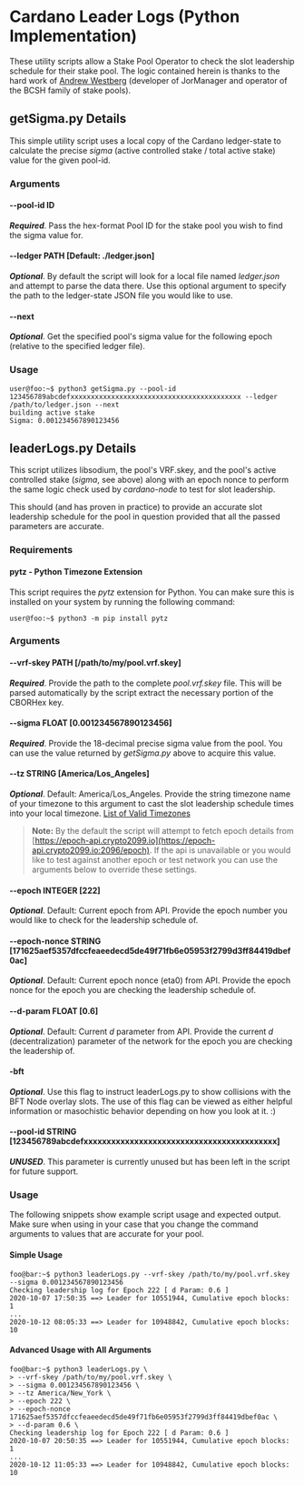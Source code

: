 # Cardano Leader Logs (Python Implementation)

These utility scripts allow a Stake Pool Operator to check the slot leadership schedule
for their stake pool. The logic contained herein is thanks to the hard work of [Andrew
Westberg](https://github.com/AndrewWestberg) (developer of JorManager and operator of 
the BCSH family of stake pools).

## getSigma.py Details

This simple utility script uses a local copy of the Cardano ledger-state to calculate
the precise *sigma* (active controlled stake / total active stake) value for the given
pool-id.

### Arguments

#### --pool-id ID

***Required***. Pass the hex-format Pool ID for the stake pool you wish to find the
sigma value for.

#### --ledger PATH [Default: ./ledger.json]

***Optional***. By default the script will look for a local file named *ledger.json*
and attempt to parse the data there. Use this optional argument to specify the path
to the ledger-state JSON file you would like to use.

#### --next

***Optional***. Get the specified pool's sigma value for the following epoch (relative
to the specified ledger file).

### Usage

```shell
user@foo:~$ python3 getSigma.py --pool-id 123456789abcdefxxxxxxxxxxxxxxxxxxxxxxxxxxxxxxxxxxxxxxxxxx --ledger /path/to/ledger.json --next
building active stake
Sigma: 0.001234567890123456
```

## leaderLogs.py Details

This script utilizes libsodium, the pool's VRF.skey, and the pool's active controlled
stake (*sigma*, see above) along with an epoch nonce to perform the same logic check
used by *cardano-node* to test for slot leadership.

This should (and has proven in practice) to provide an accurate slot leadership schedule
for the pool in question provided that all the passed parameters are accurate.

### Requirements

#### pytz - Python Timezone Extension

This script requires the *pytz* extension for Python. You can make sure this is installed
on your system by running the following command:

```shell
user@foo:~$ python3 -m pip install pytz
```
### Arguments

#### --vrf-skey PATH [/path/to/my/pool.vrf.skey]

***Required***. Provide the path to the complete *pool.vrf.skey* file. This will be
parsed automatically by the script extract the necessary portion of the CBORHex key.

#### --sigma FLOAT [0.001234567890123456]

***Required***. Provide the 18-decimal precise sigma value from the pool. You can
use the value returned by *getSigma.py* above to acquire this value.

#### --tz STRING [America/Los_Angeles]

***Optional***. Default: America/Los_Angeles. Provide the string timezone name of
your timezone to this argument to cast the slot leadership schedule times into your
local timezone. [List of Valid Timezones](https://en.wikipedia.org/wiki/List_of_tz_database_time_zones)

> **Note:** By the default the script will attempt to fetch epoch details from
> [https://epoch-api.crypto2099.io](https://epoch-api.crypto2099.io:2096/epoch). If
> the api is unavailable or you would like to test against another epoch or test 
> network you can use the arguments below to override these settings.

#### --epoch INTEGER [222]

***Optional***. Default: Current epoch from API. Provide the epoch number you would
like to check for the leadership schedule of.

#### --epoch-nonce STRING [171625aef5357dfccfeaeedecd5de49f71fb6e05953f2799d3ff84419dbef0ac]

***Optional***. Default: Current epoch nonce (eta0) from API. Provide the epoch nonce
for the epoch you are checking the leadership schedule of.

#### --d-param FLOAT [0.6]

***Optional***. Default: Current *d* parameter from API. Provide the current *d*
(decentralization) parameter of the network for the epoch you are checking the
leadership of.

#### -bft

***Optional***. Use this flag to instruct leaderLogs.py to show collisions with
the BFT Node overlay slots. The use of this flag can be viewed as either helpful
information or masochistic behavior depending on how you look at it. :)

#### --pool-id STRING [123456789abcdefxxxxxxxxxxxxxxxxxxxxxxxxxxxxxxxxxxxxxxxxxx]

***UNUSED***. This parameter is currently unused but has been left in the script
for future support.

### Usage

The following snippets show example script usage and expected output. Make sure
when using in your case that you change the command arguments to values that are
accurate for your pool.

#### Simple Usage
```shell
foo@bar:~$ python3 leaderLogs.py --vrf-skey /path/to/my/pool.vrf.skey --sigma 0.001234567890123456
Checking leadership log for Epoch 222 [ d Param: 0.6 ]
2020-10-07 17:50:35 ==> Leader for 10551944, Cumulative epoch blocks: 1
...
2020-10-12 08:05:33 ==> Leader for 10948842, Cumulative epoch blocks: 10
```

#### Advanced Usage with All Arguments
```shell
foo@bar:~$ python3 leaderLogs.py \
> --vrf-skey /path/to/my/pool.vrf.skey \
> --sigma 0.001234567890123456 \
> --tz America/New_York \
> --epoch 222 \
> --epoch-nonce 171625aef5357dfccfeaeedecd5de49f71fb6e05953f2799d3ff84419dbef0ac \
> --d-param 0.6 \
Checking leadership log for Epoch 222 [ d Param: 0.6 ]
2020-10-07 20:50:35 ==> Leader for 10551944, Cumulative epoch blocks: 1
...
2020-10-12 11:05:33 ==> Leader for 10948842, Cumulative epoch blocks: 10
```
